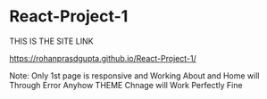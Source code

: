 # React-Project-1

THIS IS THE SITE LINK

https://rohanprasdgupta.github.io/React-Project-1/

Note: Only 1st page is responsive and Working About and Home will Through Error
Anyhow THEME Chnage will  Work Perfectly Fine

